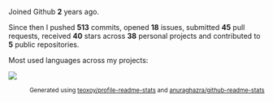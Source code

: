 Joined Github **2** years ago.

Since then I pushed **513** commits, opened **18** issues, submitted **45** pull requests, received **40** stars across **38** personal projects and contributed to **5** public repositories.

Most used languages across my projects:


<img src="https://github-readme-stats.vercel.app/api/top-langs/?username=avidraghav&layout=compact&theme=buefy&hide_border=true" />

<p align="right"><sub>Generated using <a href="https://github.com/marketplace/actions/profile-readme-stats">teoxoy/profile-readme-stats</a> and <a href="https://github.com/anuraghazra/github-readme-stats">anuraghazra/github-readme-stats </a></sub></p>
